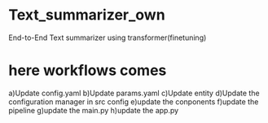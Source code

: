 # Text_summarizer_own
End-to-End Text summarizer using transformer(finetuning)
 
 # here workflows comes

a)Update config.yaml
b)Update params.yaml
c)Update entity
d)Update the configuration manager in src config
e)update the conponents
f)update the pipeline
g)update the main.py
h)update the app.py

